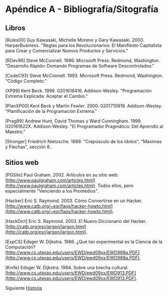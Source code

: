 # Apéndice A - Bibliografía/Sitografía

[//]: # (Version:1.0.0)
## Libros

[Rules00] Guy Kawasaki, Michelle Moreno y Gary Kawasaki. 2000. HarperBusiness. "Reglas para los Revolucionarios: El Manifiesto Capitalista para Crear y Comercializar Nuevos Productos y Servicios."

[RDev96] Steve McConnell. 1996. Microsoft Press. Redmond, Washington. "Desarrollo Rápido: Domando Programas de Software Descontrolados."

[CodeC93] Steve McConnell. 1993. Microsoft Press. Redmond, Washington. "Código Completo."

[XP99] Kent Beck. 1999. 0201616416. Addison-Wesley. "Programación Extrema Explicada: Aceptar el Cambio."

[PlanXP00] Kent Beck y Martin Fowler. 2000. 0201710919. Addison-Wesley. "Planificación de la Programación Extrema."

[Prag99] Andrew Hunt, David Thomas y Ward Cunningham. 1999. 020161622X. Addison-Wesley. "El Programador Pragmático: Del Aprendiz al Maestro."

[Stronger] Friedrich Nietzsche. 1889. "Crepúsculo de los ídolos", "Máximas y Flechas", sección 8..

## Sitios web

[PGSite] Paul Graham. 2002. Artículos en su sitio web: [http://www.paulgraham.com/articles.html](http://www.paulgraham.com/articles.html). Todos ellos, pero especialmente "Venciendo a los Promedios".

[Hacker] Eric S. Raymond. 2003. Cómo Convertirse en un Hacker. [http://www.catb.org/~esr/faqs/hacker-howto.html](http://www.catb.org/~esr/faqs/hacker-howto.html).

[HackDict] Eric S. Raymond. 2003. El Nuevo Diccionario del Hacker. [http://catb.org/esr/jargon/jargon.html](http://catb.org/esr/jargon/jargon.html).

[ExpCS] Edsger W. Dijkstra. 1986. ¿Qué tan experimental es la Ciencia de la Computación? [http://www.cs.utexas.edu/users/EWD/ewd09xx/EWD988a.PDF](http://www.cs.utexas.edu/users/EWD/ewd09xx/EWD988a.PDF).

[Knife] Edsger W. Dijkstra. 1984. Sobre una brecha cultural. [http://www.cs.utexas.edu/users/EWD/ewd09xx/EWD913.PDF](http://www.cs.utexas.edu/users/EWD/ewd09xx/EWD913.PDF).

Siguiente [Historia](6-History.md)